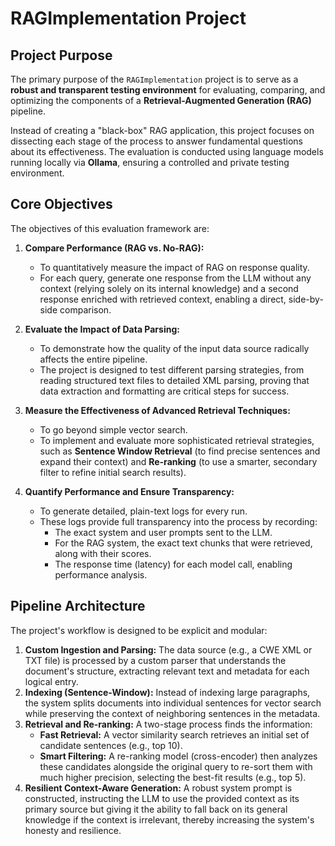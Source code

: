 # RAGImplementation Project

## Project Purpose

The primary purpose of the `RAGImplementation` project is to serve as a **robust and transparent testing environment** for evaluating, comparing, and optimizing the components of a **Retrieval-Augmented Generation (RAG)** pipeline.

Instead of creating a "black-box" RAG application, this project focuses on dissecting each stage of the process to answer fundamental questions about its effectiveness. The evaluation is conducted using language models running locally via **Ollama**, ensuring a controlled and private testing environment.

## Core Objectives

The objectives of this evaluation framework are:

1.  **Compare Performance (RAG vs. No-RAG):**
    *   To quantitatively measure the impact of RAG on response quality.
    *   For each query, generate one response from the LLM without any context (relying solely on its internal knowledge) and a second response enriched with retrieved context, enabling a direct, side-by-side comparison.

2.  **Evaluate the Impact of Data Parsing:**
    *   To demonstrate how the quality of the input data source radically affects the entire pipeline.
    *   The project is designed to test different parsing strategies, from reading structured text files to detailed XML parsing, proving that data extraction and formatting are critical steps for success.

3.  **Measure the Effectiveness of Advanced Retrieval Techniques:**
    *   To go beyond simple vector search.
    *   To implement and evaluate more sophisticated retrieval strategies, such as **Sentence Window Retrieval** (to find precise sentences and expand their context) and **Re-ranking** (to use a smarter, secondary filter to refine initial search results).

4.  **Quantify Performance and Ensure Transparency:**
    *   To generate detailed, plain-text logs for every run.
    *   These logs provide full transparency into the process by recording:
        *   The exact system and user prompts sent to the LLM.
        *   For the RAG system, the exact text chunks that were retrieved, along with their scores.
        *   The response time (latency) for each model call, enabling performance analysis.

## Pipeline Architecture

The project's workflow is designed to be explicit and modular:

1.  **Custom Ingestion and Parsing:** The data source (e.g., a CWE XML or TXT file) is processed by a custom parser that understands the document's structure, extracting relevant text and metadata for each logical entry.
2.  **Indexing (Sentence-Window):** Instead of indexing large paragraphs, the system splits documents into individual sentences for vector search while preserving the context of neighboring sentences in the metadata.
3.  **Retrieval and Re-ranking:** A two-stage process finds the information:
    *   **Fast Retrieval:** A vector similarity search retrieves an initial set of candidate sentences (e.g., top 10).
    *   **Smart Filtering:** A re-ranking model (cross-encoder) then analyzes these candidates alongside the original query to re-sort them with much higher precision, selecting the best-fit results (e.g., top 5).
4.  **Resilient Context-Aware Generation:** A robust system prompt is constructed, instructing the LLM to use the provided context as its primary source but giving it the ability to fall back on its general knowledge if the context is irrelevant, thereby increasing the system's honesty and resilience.
